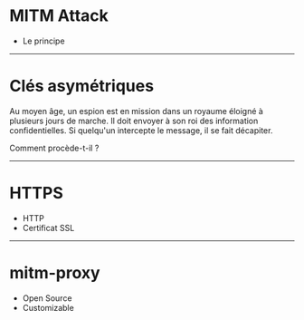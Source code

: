 # MITM Attack
* Le principe

---

# Clés asymétriques

Au moyen âge, un espion est en mission dans un royaume éloigné à plusieurs jours de marche. Il doit envoyer à son roi des information confidentielles. Si quelqu'un intercepte le message, il se fait décapiter.

Comment procède-t-il ?

---

# HTTPS

* HTTP
* Certificat SSL

---

# mitm-proxy

* Open Source
* Customizable
